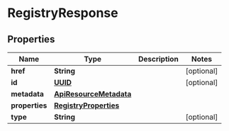 

# RegistryResponse

## Properties

| Name | Type | Description | Notes |
| ------------ | ------------- | ------------- | ------------- |
| **href** | **String** |  |  [optional] |
| **id** | [**UUID**](UUID.md) |  |  [optional] |
| **metadata** | [**ApiResourceMetadata**](ApiResourceMetadata.md) |  |  |
| **properties** | [**RegistryProperties**](RegistryProperties.md) |  |  |
| **type** | **String** |  |  [optional] |


